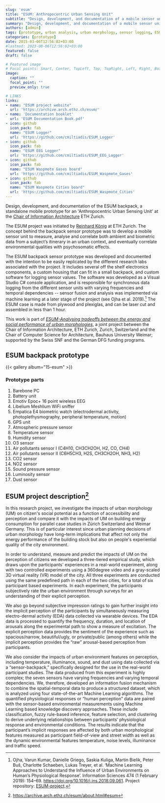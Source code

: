 ```yaml
---
slug: 'esum'
title: "ESUM: Anthropocentric Urban Sensing Unit"
subtitle: "Design, development, and documentation of a mobile sensor unit prototype"
summary: "Design, development, and documentation of a mobile sensor unit prototype. Chair for Information Architecture, ETH Zurich (2015)."
authors: [admin]
tags: [prototype, urban analysis, urban morphology, sensor logging, ESUM, ETH]
categories: [prototype]
date: 2015-03-06T12:56:02+03:00
#lastmod: 2023-08-06T12:56:02+03:00
featured: false
draft: false

# Featured image
# Focal points: Smart, Center, TopLeft, Top, TopRight, Left, Right, BottomLeft, Bottom, BottomRight.
image:
  caption: ""
  focal_point: ""
  preview_only: true

# LINKS
links:
- name: "ESUM project website"
  url: 'https://archive.arch.ethz.ch/esum/'
- name: 'Documentation booklet'
  url: 'ESUM Documentation Book.pdf'
- icon: github
  icon_pack: fab
  name: "ESUM Logger"
  url: 'https://github.com/cmiltiadis/ESUM_Logger'
- icon: github
  icon_pack: fab
  name: "ESUM EEG Logger"
  url: 'https://github.com/cmiltiadis/ESUM_EEG_Logger'
- icon: github
  icon_pack: fab
  name: "ESUM Waspmote Gases board"
  url: 'https://github.com/cmiltiadis/ESUM_Waspmote_Gases'
- icon: github
  icon_pack: fab
  name: "ESUM Waspmote Cities board"
  url: 'https://github.com/cmiltiadis/ESUM_Waspmote_Cities'
---
```



Design, development, and documentation of the ESUM backpack, a standalone mobile prototype for an 'Anthropocentric Urban Sensing Unit' at the [Chair of Information Architecture](http://www.ia.arch.ethz.ch) ETH Zurich. 

The ESUM project was initiated by  [Reinhard König](../../authors/reinhard-konig) at ETH Zurich. The concept behind the backpack sensor prototype was to develop a mobile sensor unit to measure, analyse and correlate both ambient and biometric data from a subject’s itinerary in an urban context, and eventually correlate environmental qualities with psychosomatic effects. 

The ESUM backpack sensor prototype was developed and documented with the intention to be easily replicated by the different research labs associated with the project. It includes several off the shelf electronics components, a custom housing that can fit in a small backpack, and custom software for logging sensor values. 
The software was developed as a Visual Studio C# console application, and is responsible for synchronous data logging from the different sensor units with varying frequencies and temporal dependencies -- sensor fusion and analysis was implemented via machine learning at a later stage of the project (see Ojha et al. 2019).[^ml]
The ESUM case is made from plywood and plexiglas, and can be laser cut and assembled in less than 1 hour.


This work is part of *[ESUM­-Analysing trade­offs between the energy and social performance of urban morphologies](https://archive.arch.ethz.ch/esum/)*, a joint project between the Chair of Information Architecture, ETH Zurich, Zurich, Switzerland and the Chair of Computer Science for Architecture, Bauhaus ­University Weimar; supported by the Swiss SNF and the German DFG funding programs. 


[^ml]: Ojha, Varun Kumar, Danielle Griego, Saskia Kuliga, Martin Bielik, Peter Buš, Charlotte Schaeben, Lukas Treyer, et al. ‘Machine Learning Approaches to Understand the Influence of Urban Environments on Human’s Physiological Response’. Information Sciences 474 (1 February 2019): 154–69. https://doi.org/10.1016/j.ins.2018.09.061. Project repository: [ESUM-project](https://github.com/vojha-code/ESUM-project).


## ESUM backpack prototype

{{< gallery album="15-esum" >}}
### Prototype parts

1. Barebone PC
2. Battery unit
3. Emotiv Epoc+ 16 point wireless EEG
4. Libelium Meshlium WiFi sniffer
5. Empatica E4 biometric watch (electrodermal activity, photoplethysmography, peripheral temperature, motion)
6. GPS unit
7. Atmospheric pressure sensor
8. Temperature sensor
9. Humidity sensor
10. O3 sensor
11. Air pollutants sensor I (C4H10, CH3CH2OH, H2, CO, CH4)
12. Air pollutants sensor II (C6H5CH3, H2S, CH3CH2OH, NH3, H2)
13. CO2 sensor
14. NO2 sensor
15. Sound pressure sensor
16. Luminosity sensor
17. Dust sensor


## ESUM project description[^ref]

In this research project, we investigate the impacts of urban morphology (UM) on citizen's social potential as a function of accessibility and perception and compare it with the impacts of UM on building energy consumption for parallel case studies in Zürich Switzerland and Weimar Germany. This is of particular interest since urban planning decisions of urban morphology have long–term implications that affect not only the energy performance of the building stock but also on people's experiential quality of the city environment.
 
In order to understand, measure and predict the impacts of UM on the perception of citizens we developed a three-tiered empirical study, which draws upon the participants' experiences in a real-world experiment, along with two controlled experiments using a 360­degree video and a gray-scaled 3D virtual reality (VR) model of the city. All three experiments are conducted using the same pre­defined path in each of the two cities, for a total of six participant based experiments. In each experiment, the participants subjectively rate the urban environment through surveys for an understanding of their explicit perception.

We also go beyond subjective impression ratings to gain further insight into the implicit perception of the participants by simultaneously measuring electro-dermal activity (EDA) data collected via wearable devices. The EDA data is processed to quantify the frequency, duration, and location of arousals along the experimental path to show a measure of excitation. The explicit perception data provides the sentiment of the experience such as spacious/narrow, beautiful/ugly, or private/public (among others) while the implicit perception provides the “raw” arousal-based perception from participants.

We also consider the impacts of urban environment features on perception, including temperature, illuminance, sound, and dust using data collected via a “sensor-backpack,” specifically designed for the use in the real-world participant studies. The data produced from this experiment is highly complex; the seven sensors have varying frequencies and varying temporal dependencies. We, therefore, developed an information fusion mechanism to combine the spatial-temporal data to produce a structured dataset, which is analyzed using four state-of-the-art Machine Learning algorithms. The quantified physiological responses or “human perception” data are paired with the sensor-based environmental measurements using Machine Learning based knowledge discovery approaches. These include classification, fuzzy rule-based inference, feature selection, and clustering to derive underlying relationships between participants’ physiological response and environmental conditions. The results indicate that the participant’s implicit responses are affected by both urban morphological features measured as participant field-of-view and street width as well as the dynamic environmental features temperature, noise levels, illuminance and traffic speed.

[^ref]: https://archive.arch.ethz.ch/esum/about.html#esum


<!--
ESUM is currently a joint research project between The Chair of Information Architecture ETH Zurich and Bauhaus-University of Weimar, with ties to other interdisciplinary research groups at ETH Zurich and the [Future Cities Lab ETH](http://www.fcl.ethz.ch) in Singapore.
-->


<!--
ESUM Project repository: [https://github.com/vojha-code/ESUM-project](https://github.com/vojha-code/ESUM-project)
-->
